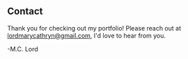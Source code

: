 

## Contact

Thank you for checking out my portfolio! Please reach out at lordmarycathryn@gmail.com, I'd love to hear from you. 

-M.C. Lord

